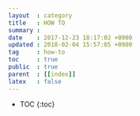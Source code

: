```yaml
---
layout  : category
title   : HOW TO
summary :
date    : 2017-12-23 18:17:02 +0900
updated : 2018-02-04 15:57:05 +0900
tag     : how-to
toc     : true
public  : true
parent  : [[index]]
latex   : false
---
```

* TOC
{:toc}
